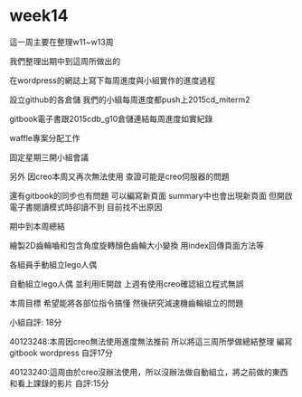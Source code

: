 # week14

  這一周主要在整理w11~w13周
  
  我們整理出期中到這周所做出的
  
  
  在wordpress的網誌上寫下每周進度與小組實作的進度過程
  
  設立github的各倉儲 我們的小組每周進度都push上2015cd_miterm2
  
  gitbook電子書跟2015cdb_g10倉儲連結每周進度如實紀錄
  
  waffle專案分配工作
  
  固定星期三開小組會議
  
  另外 因creo本周又再次無法使用 查證可能是creo伺服器的問題
  
  還有gitbook的同步也有問題 可以編寫新頁面 summary中也會出現新頁面 但開啟電子書閱讀模式時卻讀不到 目前找不出原因

   期中到本周總結
   
   繪製2D齒輪嚙和包含角度旋轉顏色齒輪大小變換 用index回傳頁面方法等
   
   各組員手動組立lego人偶
   
   自動組立lego人偶  並利用IE開啟 上週有使用creo確認組立程式無誤
   
   本周目標 希望能將各部位指令搞懂  然後研究減速機齒輪組立的問題
   
   小組自評:  18分
   
   40123248:本周因creo無法使用進度無法推前 所以將這三周所學做總結整理 編寫gitbook wordpress 自評17分
   
   40123240:這周由於creo沒辦法使用，所以沒辦法做自動組立，將之前做的東西和看上課錄的影片 自評:15分
   